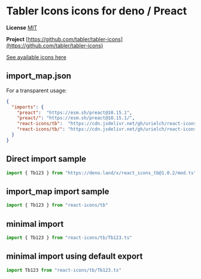 # Tabler Icons icons for deno / Preact

**License** [MIT](https://opensource.org/licenses/MIT)

**Project** [https://github.com/tabler/tabler-icons](https://github.com/tabler/tabler-icons)

[See available icons here](https://react-icons.github.io/react-icons/icons?name=tb)

## import_map.json

For a transparent usage:

```json
{
  "imports": {
    "preact":  "https://esm.sh/preact@10.15.1",
    "preact/": "https://esm.sh/preact@10.15.1/",
    "react-icons/tb":  "https://cdn.jsdelivr.net/gh/urielch/react-icons-tb@1.0.2/mod.ts",
    "react-icons/tb/": "https://cdn.jsdelivr.net/gh/urielch/react-icons-tb/ico/",
  }
}
```

## Direct import sample

```ts
import { Tb123 } from "https://deno.land/x/react_icons_tb@1.0.2/mod.ts"
```

## import_map import sample

```ts
import { Tb123 } from "react-icons/tb"
```

## minimal import

```ts
import { Tb123 } from "react-icons/tb/Tb123.ts"
```

## minimal import using default export

```ts
import Tb123 from "react-icons/tb/Tb123.ts"
```

